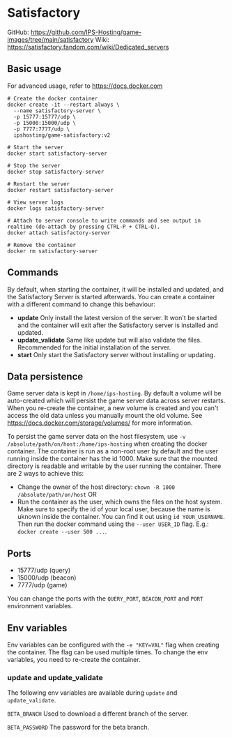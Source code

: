 # Satisfactory

GitHub: https://github.com/IPS-Hosting/game-images/tree/main/satisfactory
Wiki: https://satisfactory.fandom.com/wiki/Dedicated_servers

## Basic usage

For advanced usage, refer to https://docs.docker.com

```shell
# Create the docker container
docker create -it --restart always \
  --name satisfactory-server \
  -p 15777:15777/udp \
  -p 15000:15000/udp \
  -p 7777:7777/udp \
  ipshosting/game-satisfactory:v2

# Start the server
docker start satisfactory-server

# Stop the server
docker stop satisfactory-server

# Restart the server
docker restart satisfactory-server

# View server logs
docker logs satisfactory-server

# Attach to server console to write commands and see output in realtime (de-attach by pressing CTRL-P + CTRL-Q).
docker attach satisfactory-server

# Remove the container
docker rm satisfactory-server
```

## Commands

By default, when starting the container, it will be installed and updated, and the Satisfactory Server is started afterwards.
You can create a container with a different command to change this behaviour:

- **update** Only install the latest version of the server. It won't be started and the container will exit after the Satisfactory server is installed and updated.
- **update_validate** Same like update but will also validate the files. Recommended for the initial installation of the server.
- **start** Only start the Satisfactory server without installing or updating.

## Data persistence

Game server data is kept in `/home/ips-hosting`.
By default a volume will be auto-created which will persist the game server data across server restarts.
When you re-create the container, a new volume is created and you can't access the old data unless you manually mount the old volume.
See https://docs.docker.com/storage/volumes/ for more information.

To persist the game server data on the host filesystem, use `-v /absolute/path/on/host:/home/ips-hosting` when creating the docker container.
The container is run as a non-root user by default and the user running inside the container has the id 1000. Make sure that the mounted directory is readable and writable by the user running the container. There are 2 ways to achieve this:

- Change the owner of the host directory: `chown -R 1000 /absolute/path/on/host` OR
- Run the container as the user, which owns the files on the host system. Make sure to specify the id of your local user, because the name is uknown inside the container. You can find it out using `id YOUR_USERNAME`. Then run the docker command using the `--user USER_ID` flag. E.g.: `docker create --user 500 ...`.

## Ports

- 15777/udp (query)
- 15000/udp (beacon)
- 7777/udp (game)

You can change the ports with the `QUERY_PORT`, `BEACON_PORT` and `PORT` environment variables.

## Env variables

Env variables can be configured with the `-e "KEY=VAL"` flag when creating the container. The flag can be used multiple times.
To change the env variables, you need to re-create the container.

### update and update_validate

The following env variables are available during `update` and `update_validate`.

`BETA_BRANCH` Used to download a different branch of the server.

`BETA_PASSWORD` The password for the beta branch.
